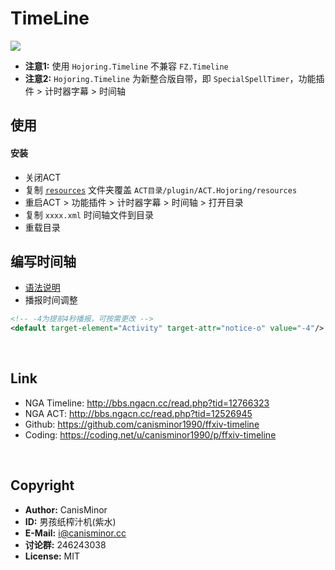 # TimeLine

![](http://qn.canisminor.cc/2017-11-17-timeline.png)

- **注意1:** 使用 `Hojoring.Timeline` 不兼容 `FZ.Timeline`
- **注意2:** `Hojoring.Timeline` 为新整合版自带，即 `SpecialSpellTimer`，功能插件 > 计时器字幕 > 时间轴

## 使用

#### 安装

- 关闭ACT
- 复制 [`resources`](https://github.com/canisminor1990/ffxiv-timeline/raw/master/resources.zip) 文件夹覆盖 `ACT目录/plugin/ACT.Hojoring/resources`
- 重启ACT > 功能插件 > 计时器字幕 > 时间轴 > 打开目录
- 复制 `xxxx.xml` 时间轴文件到目录
- 重载目录

## 编写时间轴

- [语法说明](doc.md)
- 播报时间调整

```xml
<!-- -4为提前4秒播报，可按需更改 -->
<default target-element="Activity" target-attr="notice-o" value="-4"/>
```

<br />

## Link

- NGA Timeline: <http://bbs.ngacn.cc/read.php?tid=12766323>
- NGA ACT: <http://bbs.ngacn.cc/read.php?tid=12526945>
- Github: <https://github.com/canisminor1990/ffxiv-timeline>
- Coding: <https://coding.net/u/canisminor1990/p/ffxiv-timeline>

<br />

## Copyright

- **Author:** CanisMinor
- **ID:** 男孩纸榨汁机(紫水)
- **E-Mail:** <i@canisminor.cc>
- **讨论群:** 246243038
- **License:** MIT